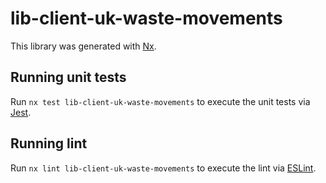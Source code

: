 # lib-client-uk-waste-movements

This library was generated with [Nx](https://nx.dev).

## Running unit tests

Run `nx test lib-client-uk-waste-movements` to execute the unit tests via [Jest](https://jestjs.io).

## Running lint

Run `nx lint lib-client-uk-waste-movements` to execute the lint via [ESLint](https://eslint.org/).

